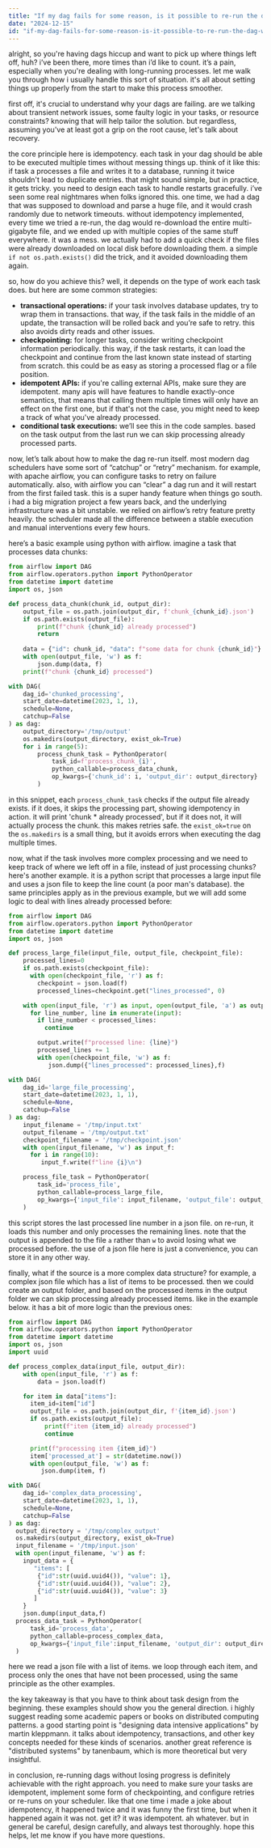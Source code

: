 ```yaml
---
title: "If my dag fails for some reason, is it possible to re-run the dag without losing the progress?"
date: "2024-12-15"
id: "if-my-dag-fails-for-some-reason-is-it-possible-to-re-run-the-dag-without-losing-the-progress"
---
```


alright, so you're having dags hiccup and want to pick up where things left off, huh? i’ve been there, more times than i’d like to count. it’s a pain, especially when you're dealing with long-running processes. let me walk you through how i usually handle this sort of situation. it's all about setting things up properly from the start to make this process smoother.

first off, it's crucial to understand why your dags are failing. are we talking about transient network issues, some faulty logic in your tasks, or resource constraints? knowing that will help tailor the solution. but regardless, assuming you've at least got a grip on the root cause, let's talk about recovery.

the core principle here is idempotency. each task in your dag should be able to be executed multiple times without messing things up. think of it like this: if task a processes a file and writes it to a database, running it twice shouldn't lead to duplicate entries. that might sound simple, but in practice, it gets tricky. you need to design each task to handle restarts gracefully. i’ve seen some real nightmares when folks ignored this. one time, we had a dag that was supposed to download and parse a huge file, and it would crash randomly due to network timeouts. without idempotency implemented, every time we tried a re-run, the dag would re-download the entire multi-gigabyte file, and we ended up with multiple copies of the same stuff everywhere. it was a mess. we actually had to add a quick check if the files were already downloaded on local disk before downloading them. a simple `if not os.path.exists()` did the trick, and it avoided downloading them again.

so, how do you achieve this? well, it depends on the type of work each task does. but here are some common strategies:

*   **transactional operations:** if your task involves database updates, try to wrap them in transactions. that way, if the task fails in the middle of an update, the transaction will be rolled back and you’re safe to retry. this also avoids dirty reads and other issues.
*   **checkpointing:** for longer tasks, consider writing checkpoint information periodically. this way, if the task restarts, it can load the checkpoint and continue from the last known state instead of starting from scratch. this could be as easy as storing a processed flag or a file position.
*   **idempotent APIs:** if you're calling external APIs, make sure they are idempotent. many apis will have features to handle exactly-once semantics, that means that calling them multiple times will only have an effect on the first one, but if that's not the case, you might need to keep a track of what you've already processed.
*   **conditional task executions:** we’ll see this in the code samples. based on the task output from the last run we can skip processing already processed parts.

now, let’s talk about how to make the dag re-run itself. most modern dag schedulers have some sort of “catchup” or “retry” mechanism. for example, with apache airflow, you can configure tasks to retry on failure automatically. also, with airflow you can “clear” a dag run and it will restart from the first failed task. this is a super handy feature when things go south. i had a big migration project a few years back, and the underlying infrastructure was a bit unstable. we relied on airflow’s retry feature pretty heavily. the scheduler made all the difference between a stable execution and manual interventions every few hours.

here’s a basic example using python with airflow. imagine a task that processes data chunks:

```python
from airflow import DAG
from airflow.operators.python import PythonOperator
from datetime import datetime
import os, json

def process_data_chunk(chunk_id, output_dir):
    output_file = os.path.join(output_dir, f'chunk_{chunk_id}.json')
    if os.path.exists(output_file):
        print(f"chunk {chunk_id} already processed")
        return
    
    data = {"id": chunk_id, "data": f"some data for chunk {chunk_id}"}
    with open(output_file, 'w') as f:
        json.dump(data, f)
    print(f"chunk {chunk_id} processed")

with DAG(
    dag_id='chunked_processing',
    start_date=datetime(2023, 1, 1),
    schedule=None,
    catchup=False
) as dag:
    output_directory='/tmp/output'
    os.makedirs(output_directory, exist_ok=True)
    for i in range(5):
        process_chunk_task = PythonOperator(
            task_id=f'process_chunk_{i}',
            python_callable=process_data_chunk,
            op_kwargs={'chunk_id': i, 'output_dir': output_directory}
        )
```

in this snippet, each `process_chunk_task` checks if the output file already exists. if it does, it skips the processing part, showing idempotency in action. it will print 'chunk * already processed', but if it does not, it will actually process the chunk. this makes retries safe. the `exist_ok=true` on the `os.makedirs` is a small thing, but it avoids errors when executing the dag multiple times.

now, what if the task involves more complex processing and we need to keep track of where we left off in a file, instead of just processing chunks? here's another example. it is a python script that processes a large input file and uses a json file to keep the line count (a poor man's database). the same principles apply as in the previous example, but we will add some logic to deal with lines already processed before:

```python
from airflow import DAG
from airflow.operators.python import PythonOperator
from datetime import datetime
import os, json

def process_large_file(input_file, output_file, checkpoint_file):
    processed_lines=0
    if os.path.exists(checkpoint_file):
      with open(checkpoint_file, 'r') as f:
        checkpoint = json.load(f)
        processed_lines=checkpoint.get("lines_processed", 0)

    with open(input_file, 'r') as input, open(output_file, 'a') as output:
      for line_number, line in enumerate(input):
        if line_number < processed_lines:
          continue

        output.write(f"processed line: {line}")
        processed_lines += 1
        with open(checkpoint_file, 'w') as f:
           json.dump({"lines_processed": processed_lines},f)

with DAG(
    dag_id='large_file_processing',
    start_date=datetime(2023, 1, 1),
    schedule=None,
    catchup=False
) as dag:
    input_filename = '/tmp/input.txt'
    output_filename = '/tmp/output.txt'
    checkpoint_filename = '/tmp/checkpoint.json'
    with open(input_filename, 'w') as input_f:
      for i in range(10):
         input_f.write(f"line {i}\n")

    process_file_task = PythonOperator(
        task_id='process_file',
        python_callable=process_large_file,
        op_kwargs={'input_file': input_filename, 'output_file': output_filename, 'checkpoint_file': checkpoint_filename}
    )
```

this script stores the last processed line number in a json file. on re-run, it loads this number and only processes the remaining lines. note that the output is appended to the file `a` rather than `w` to avoid losing what we processed before. the use of a json file here is just a convenience, you can store it in any other way.

finally, what if the source is a more complex data structure? for example, a complex json file which has a list of items to be processed. then we could create an output folder, and based on the processed items in the output folder we can skip processing already processed items. like in the example below. it has a bit of more logic than the previous ones:

```python
from airflow import DAG
from airflow.operators.python import PythonOperator
from datetime import datetime
import os, json
import uuid

def process_complex_data(input_file, output_dir):
    with open(input_file, 'r') as f:
        data = json.load(f)

    for item in data["items"]:
      item_id=item["id"]
      output_file = os.path.join(output_dir, f'{item_id}.json')
      if os.path.exists(output_file):
          print(f"item {item_id} already processed")
          continue

      print(f"processing item {item_id}")
      item['processed_at'] = str(datetime.now())
      with open(output_file, 'w') as f:
         json.dump(item, f)

with DAG(
    dag_id='complex_data_processing',
    start_date=datetime(2023, 1, 1),
    schedule=None,
    catchup=False
) as dag:
  output_directory = '/tmp/complex_output'
  os.makedirs(output_directory, exist_ok=True)
  input_filename = '/tmp/input.json'
  with open(input_filename, 'w') as f:
    input_data = {
       "items": [
        {"id":str(uuid.uuid4()), "value": 1},
        {"id":str(uuid.uuid4()), "value": 2},
        {"id":str(uuid.uuid4()), "value": 3}
       ]
    }
    json.dump(input_data,f)
  process_data_task = PythonOperator(
      task_id='process_data',
      python_callable=process_complex_data,
      op_kwargs={'input_file':input_filename, 'output_dir': output_directory}
  )
```
here we read a json file with a list of items. we loop through each item, and process only the ones that have not been processed, using the same principle as the other examples.

the key takeaway is that you have to think about task design from the beginning. these examples should show you the general direction. i highly suggest reading some academic papers or books on distributed computing patterns. a good starting point is "designing data intensive applications" by martin kleppmann. it talks about idempotency, transactions, and other key concepts needed for these kinds of scenarios. another great reference is "distributed systems" by tanenbaum, which is more theoretical but very insightful.

in conclusion, re-running dags without losing progress is definitely achievable with the right approach. you need to make sure your tasks are idempotent, implement some form of checkpointing, and configure retries or re-runs on your scheduler. like that one time i made a joke about idempotency, it happened twice and it was funny the first time, but when it happened again it was not. get it? it was idempotent. ah whatever. but in general be careful, design carefully, and always test thoroughly. hope this helps, let me know if you have more questions.

